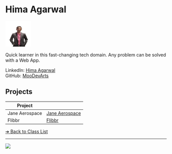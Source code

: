 # Hima Agarwal

<img src="../images/moodevarts.png" alt="hima's image" width="80" height="80">

Quick learner in this fast-changing tech domain.
Any problem can be solved with a Web App.

LinkedIn: [Hima Agarwal](https://www.linkedin.com/in/himanshu-agarwal-470084267/)  
GitHub: [MooDevArts](https://github.com/MooDevArts)

## Projects

| Project      |                                                |
| ------------ | ---------------------------------------------- |
| Jane Aerospace    | [Jane Aerospace ](https://janeaerospace.co.in/)          |
| Flibbr | [Flibbr](https://flibbrconsulting.com/) |

[&#10132; Back to Class List](/)

---

<a href="https://brickmmo.com">
<img src="https://brickmmo.com/images/brickmmo-logo-horizontal.jpg" width="100">
</a>

